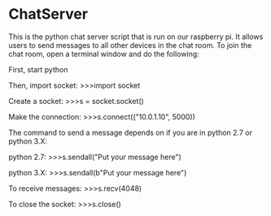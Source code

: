 # ChatServer
This is the python chat server script that is run on our raspberry pi.  It allows users to send messages to all other devices
in the chat room.  To join the chat room, open a terminal window and do the following:

First, start python

Then, import socket:   >>>import socket

Create a socket:       >>>s = socket.socket()

Make the connection:   >>>s.connect(("10.0.1.10", 5000))

The command to send a message depends on if you are in python 2.7 or python 3.X:

python 2.7:    >>>s.sendall("Put your message here")

python 3.X:    >>>s.sendall(b"Put your message here")

To receive messages:    >>>s.recv(4048)

To close the socket:    >>>s.close()

